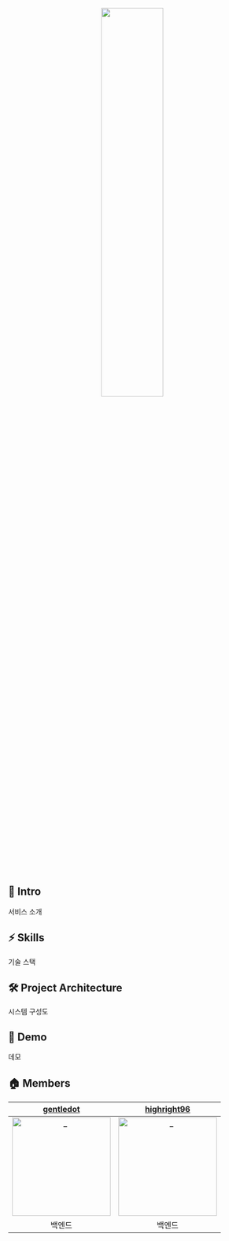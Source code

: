 <p align="center">
  <img src="https://user-images.githubusercontent.com/55661631/145812918-77ca9ff1-d682-4514-940c-48bf547b594c.png" width="50%" height="45%"></a>
</p>

## 🚀 Intro

서비스 소개

## ⚡️ Skills

기술 스택

## 🛠 Project Architecture

시스템 구성도

## 🎥 Demo

데모

## 🏠 Members

|            [gentledot](https://github.com/GentleDot)             |            [highright96](https://github.com/highright96)             |  
| :----------------------------------------------------------: | :----------------------------------------------------------: 
| <img src="https://user-images.githubusercontent.com/55661631/145813189-67f4b845-a9f7-490e-837b-5f7997305f27.png" width=200px alt="_"/> | <img src="https://user-images.githubusercontent.com/55661631/141674899-d7496769-6736-47ee-a0cc-2c631520790a.jpg" width=200px alt="_"/> 
|                         백엔드                         |                        백엔드                         |  

